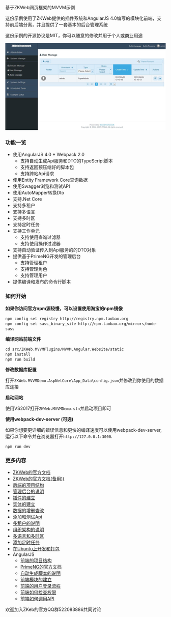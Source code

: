 基于ZKWeb网页框架的MVVM示例

这份示例使用了ZKWeb提供的插件系统和AngularJS 4.0编写的模块化前端，支持前后端分离，并且提供了一套基本的后台管理系统

这份示例的开源协议是MIT，你可以随意的修改并用于个人或商业用途

![preview](../preview.jpg)

### 功能一览

- 使用AngularJS 4.0 + Webpack 2.0
    - 支持自动生成Api服务和DTO的TypeScript脚本
    - 支持返回预压缩好的脚本包
    - 支持跨站Api请求
- 使用Entity Framework Core查询数据
- 使用Swagger浏览和测试API
- 使用AutoMapper转换Dto
- 支持.Net Core
- 支持多租户
- 支持多语言
- 支持多时区
- 支持定时任务
- 支持工作单元
    - 支持使用查询过滤器
    - 支持使用操作过滤器
- 支持自动验证传入到Api服务的的DTO对象
- 提供基于PrimeNG开发的管理后台
    - 支持管理租户
    - 支持管理角色
    - 支持管理用户
- 提供编译和发布的命令行脚本

### 如何开始

**如果你访问官方npm源较慢，可以设置使用淘宝的npm镜像**

```
npm config set registry http://registry.npm.taobao.org
npm config set sass_binary_site http://npm.taobao.org/mirrors/node-sass
```

**编译网站前端文件**

```
cd src/ZKWeb.MVVMPlugins/MVVM.Angular.Website/static
npm install
npm run build
```

**修改数据库配置**

打开`ZKWeb.MVVMDemo.AspNetCore\App_Data\config.json`并修改到你使用的数据库连接

**启动网站**

使用VS2017打开`ZKWeb.MVVMDemo.sln`并启动项目即可

**使用webpack-dev-server (可选)**

如果你想要更详细的错误信息和更快的编译速度可以使用webpack-dev-server,<br/>
运行以下命令并在浏览器打开`http://127.0.0.1:3000`.

```
npm run dev
```

### 更多内容

- [ZKWeb的官方文档](http://zkweb-framework.github.io)
- [ZKWeb的官方文档(备用))](http://zkweb.org/static/docs/index.html)
- [后端的项目结构](./BackendStruction.md)
- [管理后台的说明](./AdminPanel.md)
- [插件的建立](./CreatePlugin.md)
- [实体的建立](./CreateEntity.md)
- [数据的增删查改](./CRUD.md)
- [添加和测试Api](./ApplicationService.md)
- [多租户的说明](./MultiTenant.md)
- [组织架构的说明](./Organization.md)
- [多语言和多时区](./Locale.md)
- [添加定时任务](./ScheduledTask.md)
- [在Ubuntu上开发和打包](./UbuntuSupport.md)
- AngularJS
	- [前端的项目结构](./NgFrontendStruction.md)
	- [PrimeNG的官方文档](https://www.primefaces.org/primeng/#/setup)
	- [自动生成脚本的说明](./NgAutoGeneratedScript.md)
	- [前端模块的建立](./NgCreateModule.md)
    - [前端的用户登录流程](./NgAdminLogin.md)
	- [前端如何检查权限](./NgCheckPremission.md)
	- [前端如何调用API](./ngRequestApi.md)

欢迎加入ZKeb的官方QQ群522083886共同讨论
